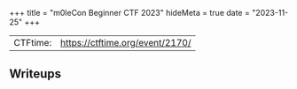 +++
title = "m0leCon Beginner CTF 2023"
hideMeta = true
date = "2023-11-25"
+++

|          |                                   |
| -------- | --------------------------------- |
| CTFtime: | <https://ctftime.org/event/2170/> |

## Writeups
